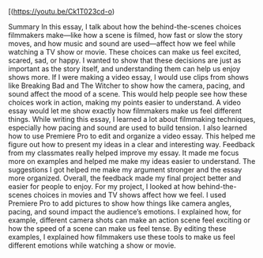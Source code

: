 [(https://youtu.be/Ck1T023cd-o)

Summary
In this essay, I talk about how the behind-the-scenes choices filmmakers make—like how a scene is filmed, how fast or slow the story moves, and how music and sound are used—affect how we feel while watching a TV show or movie. These choices can make us feel excited, scared, sad, or happy. I wanted to show that these decisions are just as important as the story itself, and understanding them can help us enjoy shows more. If I were making a video essay, I would use clips from shows like Breaking Bad and The Witcher to show how the camera, pacing, and sound affect the mood of a scene. This would help people see how these choices work in action, making my points easier to understand. A video essay would let me show exactly how filmmakers make us feel different things. While writing this essay, I learned a lot about filmmaking techniques, especially how pacing and sound are used to build tension. I also learned how to use Premiere Pro to edit and organize a video essay. This helped me figure out how to present my ideas in a clear and interesting way. Feedback from my classmates really helped improve my essay. It made me focus more on examples and helped me make my ideas easier to understand. The suggestions I got helped me make my argument stronger and the essay more organized. Overall, the feedback made my final project better and easier for people to enjoy.
For my project, I looked at how behind-the-scenes choices in movies and TV shows affect how we feel. I used Premiere Pro to add pictures to show how things like camera angles, pacing, and sound impact the audience’s emotions. I explained how, for example, different camera shots can make an action scene feel exciting or how the speed of a scene can make us feel tense. By editing these examples, I explained how filmmakers use these tools to make us feel different emotions while watching a show or movie. 
